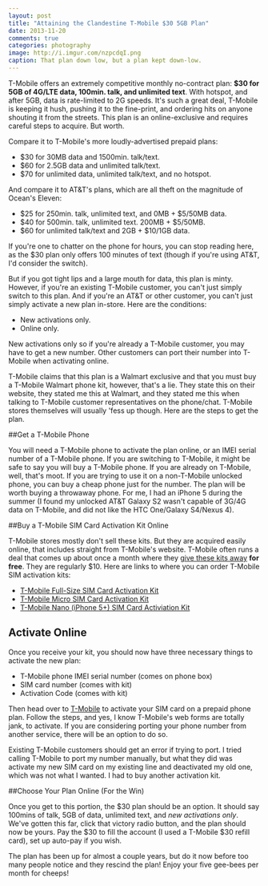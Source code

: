 ```yaml
---
layout: post
title: "Attaining the Clandestine T-Mobile $30 5GB Plan"
date: 2013-11-20
comments: true
categories: photography
image: http://i.imgur.com/nzpcdqI.png
caption: That plan down low, but a plan kept down-low.
---
```


T-Mobile offers an extremely competitive monthly no-contract plan:
**$30 for 5GB of 4G/LTE data, 100min. talk, and unlimited text**. With hotspot,
and after 5GB, data is rate-limited to 2G speeds. It's such a great deal,
T-Mobile is keeping it hush, pushing it to the fine-print, and ordering hits on
anyone shouting it from the streets. This plan is an online-exclusive and
requires careful steps to acquire. But worth.

<!-- more -->

Compare it to T-Mobile's more loudly-advertised prepaid plans:

- $30 for 30MB data and 1500min. talk/text.
- $60 for 2.5GB data and unlimited talk/text.
- $70 for unlimited data, unlimited talk/text, and no hotspot.

And compare it to AT&T's plans, which are all theft on the magnitude of Ocean's Eleven:

- $25 for 250min. talk, unlimited text, and 0MB + $5/50MB data.
- $40 for 500min. talk, unlimited text. 200MB + $5/50MB.
- $60 for unlimited talk/text and 2GB + $10/1GB data.

If you're one to chatter on the phone for hours, you can stop reading here, as
the $30 plan only offers 100 minutes of text (though if you're using AT&T, I'd
consider the switch).

But if you got tight lips and a large mouth for data, this plan is minty. However,
if you're an existing T-Mobile customer, you can't just simply switch to this
plan. And if you're an AT&T or other customer, you can't just simply activate a
new plan in-store. Here are the conditions:

- New activations only.
- Online only.

New activations only so if you're already a T-Mobile customer, you may have to
get a new number. Other customers can port their number into T-Mobile when
activating online.

T-Mobile claims that this plan is a Walmart exclusive and that you must buy a
T-Mobile Walmart phone kit, however, that's a lie. They state this on their
website, they stated me this at Walmart, and they stated me this when talking
to T-Mobile customer representatives on the phone/chat. T-Mobile stores
themselves will usually 'fess up though. Here are the steps to get the plan.

##Get a T-Mobile Phone

You will need a T-Mobile phone to activate the plan online, or an IMEI serial
number of a T-Mobile phone. If you are switching to T-Mobile, it might be
safe to say you will buy a T-Mobile phone. If you are already on T-Mobile, well,
that's moot. If you are trying to use it on a non-T-Mobile unlocked phone, you
can buy a cheap phone just for the number. The plan will be worth buying a
throwaway phone. For me, I had an iPhone 5 during the summer (I found
my unlocked AT&T Galaxy S2 wasn't capable of 3G/4G data on T-Mobile, and did
not like the HTC One/Galaxy S4/Nexus 4).

##Buy a T-Mobile SIM Card Activation Kit Online

T-Mobile stores mostly don't sell these kits. But they are acquired easily
online, that includes straight from T-Mobile's website. T-Mobile often runs a
deal that comes up about once a month where they [give these kits
away](http://slickdeals.net/permadeal/106422/t-mobile---t-mobile-prepaid-phone-sim-card-activation-kit-full-micro-or-nano-size)
**for free**. They are regularly $10. Here are links to where you can order
T-Mobile SIM activation kits:

- [T-Mobile Full-Size SIM Card Activation Kit](http://prepaid-phones.t-mobile.com/prepaid-phone/T-Mobile-Prepaid-SIM-Activation-Kit-No-Annual-Contract?AID=11456737&PID=1225267)
- [T-Mobile Micro SIM Card Activation Kit](http://prepaid-phones.t-mobile.com/prepaid-phone/T-Mobile-Micro-SIM-Card-Activation-Kit-No-Annual-Contract?AID=11456737&PID=1225267)
- [T-Mobile Nano (iPhone 5+) SIM Card Activiation Kit](http://prepaid-phones.t-mobile.com/prepaid-phone/T-Mobile-Nano-SIM-Card-Prepaid?AID=11456737&PID=1225267)

## Activate Online

Once you receive your kit, you should now have three necessary things to
activate the new plan:

- T-Mobile phone IMEI serial number (comes on phone box)
- SIM card number (comes with kit)
- Activation Code (comes with kit)

Then head over to
[T-Mobile](http://prepaid-phones.t-mobile.com/prepaid-activate) to activate
your SIM card on a prepaid phone plan. Follow the steps, and yes, I know
T-Mobile's web forms are totally jank, to activate. If you are considering
porting your phone number from another service, there will be an option to do
so.

Existing T-Mobile customers should get an error if trying to port. I tried
calling T-Mobile to port my number manually, but what they did was activate my
new SIM card on my existing line and deactivated my old one, which was not what
I wanted. I had to buy another activation kit.

##Choose Your Plan Online (For the Win)

Once you get to this portion, the $30 plan should be an option. It should say
100mins of talk, 5GB of data, unlimited text, and *new activations only*. We've
gotten this far, click that victory radio button, and the plan should now be
yours. Pay the $30 to fill the account (I used a T-Mobile $30 refill card),
set up auto-pay if you wish.

The plan has been up for almost a couple years, but do it now before too many
people notice and they rescind the plan! Enjoy your five gee-bees per month
for cheeps!
